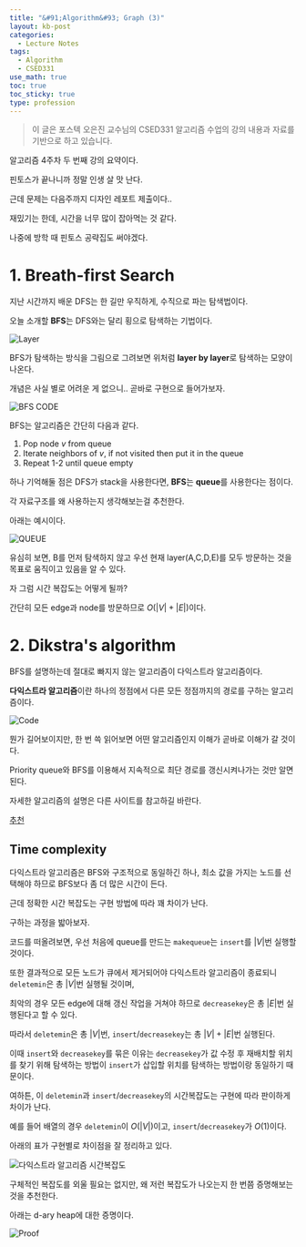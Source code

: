 ```yaml
---
title: "&#91;Algorithm&#93; Graph (3)"
layout: kb-post
categories:
  - Lecture Notes
tags:
  - Algorithm
  - CSED331
use_math: true
toc: true
toc_sticky: true
type: profession
---
```


> 이 글은 포스텍 오은진 교수님의 CSED331 알고리즘 수업의 강의 내용과 자료를 기반으로 하고 있습니다.

알고리즘 4주차 두 번째 강의 요약이다.

핀토스가 끝나니까 정말 인생 살 맛 난다.

근데 문제는 다음주까지 디자인 레포트 제출이다..

재밌기는 한데, 시간을 너무 많이 잡아먹는 것 같다.

나중에 방학 때 핀토스 공략집도 써야겠다.

# 1. Breath-first Search

지난 시간까지 배운 DFS는 한 길만 우직하게, 수직으로 파는 탐색법이다.

오늘 소개할 **BFS**는 DFS와는 달리 횡으로 탐색하는 기법이다.

![Layer][I_1]

BFS가 탐색하는 방식을 그림으로 그려보면 위처럼 **layer by layer**로 탐색하는 모양이 나온다.

개념은 사실 별로 어려운 게 없으니.. 곧바로 구현으로 들어가보자.

![BFS CODE][I_2]

BFS는 알고리즘은 간단히 다음과 같다.

1. Pop node $v$ from queue
2. Iterate neighbors of $v$, if not visited then put it in the queue
3. Repeat 1-2 until queue empty

하나 기억해둘 점은 DFS가 stack을 사용한다면, **BFS**는 **queue**를 사용한다는 점이다.

각 자료구조를 왜 사용하는지 생각해보는걸 추천한다.

아래는 예시이다.

![QUEUE][I_3]

유심히 보면, B를 먼저 탐색하지 않고 우선 현재 layer(A,C,D,E)를 모두 방문하는 것을 목표로 움직이고 있음을 알 수 있다.

자 그럼 시간 복잡도는 어떻게 될까?

간단히 모든 edge과 node를 방문하므로 $O(\left\lvert V \right\rvert+\left\lvert E \right\rvert)$이다.

# 2. Dikstra's algorithm

BFS를 설명하는데 절대로 빠지지 않는 알고리즘이 다익스트라 알고리즘이다.

**다익스트라 알고리즘**이란 하나의 정점에서 다른 모든 정점까지의 경로를 구하는 알고리즘이다.

![Code][I_5]

뭔가 길어보이지만, 한 번 쓱 읽어보면 어떤 알고리즘인지 이해가 곧바로 이해가 갈 것이다.

Priority queue와 BFS를 이용해서 지속적으로 최단 경로를 갱신시켜나가는 것만 알면 된다.

자세한 알고리즘의 설명은 다른 사이트를 참고하길 바란다.

[추천](https://chanhuiseok.github.io/posts/algo-47/)

## Time complexity

다익스트라 알고리즘은 BFS와 구조적으로 동일하긴 하나, 최소 값을 가지는 노드를 선택해야 하므로 BFS보다 좀 더 많은 시간이 든다.

근데 정확한 시간 복잡도는 구현 방법에 따라 꽤 차이가 난다. 

구하는 과정을 밟아보자.

코드를 떠올려보면, 우선 처음에 queue를 만드는 `makequeue`는 `insert`를 $\left\lvert V \right\rvert$번 실행할 것이다.

또한 결과적으로 모든 노드가 큐에서 제거되어야 다익스트라 알고리즘이 종료되니 `deletemin`은 총 $\left\lvert V \right\rvert$번 실행될 것이며,

최악의 경우 모든 edge에 대해 갱신 작업을 거쳐야 하므로 `decreasekey`은 총 $\left\lvert E \right\rvert$번 실행된다고 할 수 있다.

따라서 `deletemin`은 총 $\left\lvert V \right\rvert$번, `insert`/`decreasekey`는 총 $\left\lvert V \right\rvert+\left\lvert E \right\rvert$번 실행된다.

이때 `insert`와 `decreasekey`를 묶은 이유는 `decreasekey`가 값 수정 후 재배치할 위치를 찾기 위해 탐색하는 방법이 `insert`가 삽입할 위치를 탐색하는 방법이랑 동일하기 때문이다.

여하튼, 이 `deletemin`과 `insert`/`decreasekey`의 시간복잡도는 구현에 따라 판이하게 차이가 난다.

예를 들어 배열의 경우 `deletemin`이 $O(\left\lvert V \right\rvert)$이고, `insert`/`decreasekey`가 $O(1)$이다.

아래의 표가 구현별로 차이점을 잘 정리하고 있다.

![다익스트라 알고리즘 시간복잡도][I_6]

구체적인 복잡도를 외울 필요는 없지만, 왜 저런 복잡도가 나오는지 한 번쯤 증명해보는 것을 추천한다.

아래는 d-ary heap에 대한 증명이다.

![Proof][I_7]

[I_1]: /assets/lecture/algo/4/layer.PNG
[I_2]: /assets/lecture/algo/4/bfs_code.PNG
[I_3]: /assets/lecture/algo/4/queue.PNG
[I_5]: /assets/lecture/algo/4/code_bfs.PNG
[I_6]: /assets/lecture/algo/4/impl.PNG
[I_7]: /assets/lecture/algo/4/proov.PNG